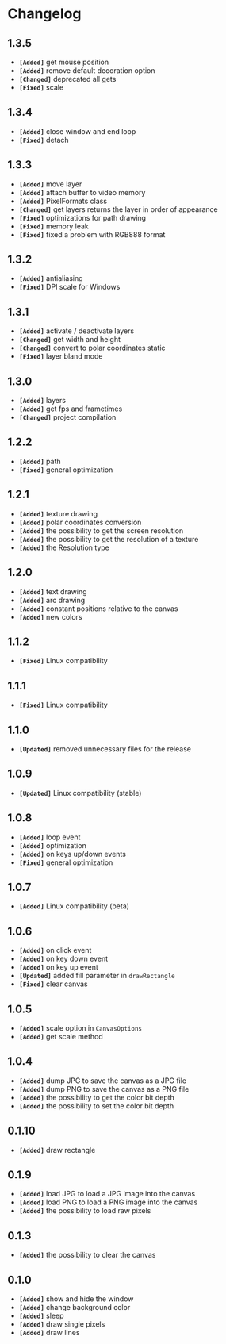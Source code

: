 # Changelog

## 1.3.5

- **`[Added]`** get mouse position
- **`[Added]`** remove default decoration option
- **`[Changed]`** deprecated all gets
- **`[Fixed]`** scale

## 1.3.4

- **`[Added]`** close window and end loop
- **`[Fixed]`** detach

## 1.3.3

- **`[Added]`** move layer
- **`[Added]`** attach buffer to video memory
- **`[Added]`** PixelFormats class
- **`[Changed]`** get layers returns the layer in order of appearance
- **`[Fixed]`** optimizations for path drawing
- **`[Fixed]`** memory leak
- **`[Fixed]`** fixed a problem with RGB888 format

## 1.3.2

- **`[Added]`** antialiasing
- **`[Fixed]`** DPI scale for Windows

## 1.3.1

- **`[Added]`** activate / deactivate layers
- **`[Changed]`** get width and height
- **`[Changed]`** convert to polar coordinates static
- **`[Fixed]`** layer bland mode

## 1.3.0

- **`[Added]`** layers
- **`[Added]`** get fps and frametimes
- **`[Changed]`** project compilation

## 1.2.2

- **`[Added]`** path
- **`[Fixed]`** general optimization

## 1.2.1

- **`[Added]`** texture drawing
- **`[Added]`** polar coordinates conversion
- **`[Added]`** the possibility to get the screen resolution
- **`[Added]`** the possibility to get the resolution of a texture
- **`[Added]`** the Resolution type

## 1.2.0

- **`[Added]`** text drawing
- **`[Added]`** arc drawing
- **`[Added]`** constant positions relative to the canvas
- **`[Added]`** new colors

## 1.1.2

- **`[Fixed]`** Linux compatibility

## 1.1.1

- **`[Fixed]`** Linux compatibility

## 1.1.0

- **`[Updated]`** removed unnecessary files for the release

## 1.0.9

- **`[Updated]`** Linux compatibility (stable)

## 1.0.8

- **`[Added]`** loop event
- **`[Added]`** optimization
- **`[Added]`** on keys up/down events
- **`[Fixed]`** general optimization

## 1.0.7

- **`[Added]`** Linux compatibility (beta)

## 1.0.6

- **`[Added]`** on click event
- **`[Added]`** on key down event
- **`[Added]`** on key up event
- **`[Updated]`** added fill parameter in `drawRectangle`
- **`[Fixed]`** clear canvas

## 1.0.5

- **`[Added]`** scale option in `CanvasOptions`
- **`[Added]`** get scale method

## 1.0.4

- **`[Added]`** dump JPG to save the canvas as a JPG file
- **`[Added]`** dump PNG to save the canvas as a PNG file
- **`[Added]`** the possibility to get the color bit depth
- **`[Added]`** the possibility to set the color bit depth

## 0.1.10

- **`[Added]`** draw rectangle

## 0.1.9

- **`[Added]`** load JPG to load a JPG image into the canvas
- **`[Added]`** load PNG to load a PNG image into the canvas
- **`[Added]`** the possibility to load raw pixels


## 0.1.3

- **`[Added]`** the possibility to clear the canvas

## 0.1.0

- **`[Added]`** show and hide the window
- **`[Added]`** change background color
- **`[Added]`** sleep
- **`[Added]`** draw single pixels
- **`[Added]`** draw lines
